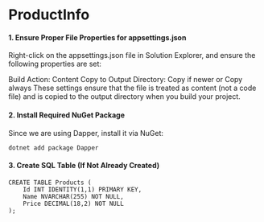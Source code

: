 # ProductInfo

#### 1. Ensure Proper File Properties for appsettings.json
Right-click on the appsettings.json file in Solution Explorer, and ensure the following properties are set:

Build Action: Content
Copy to Output Directory: Copy if newer or Copy always
These settings ensure that the file is treated as content (not a code file) and is copied to the output directory when you build your project.


#### 2. Install Required NuGet Package
Since we are using Dapper, install it via NuGet:
```
dotnet add package Dapper
```
#### 3. Create SQL Table (If Not Already Created)
```
CREATE TABLE Products (
    Id INT IDENTITY(1,1) PRIMARY KEY,
    Name NVARCHAR(255) NOT NULL,
    Price DECIMAL(18,2) NOT NULL
);
```
